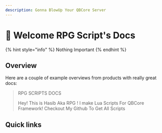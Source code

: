 ```yaml
---
description: Gonna BlowUp Your QBCore Server
---
```


# 👋 Welcome RPG Script's Docs

{% hint style="info" %}
Nothing Important
{% endhint %}

## Overview

Here are a couple of example overviews from products with really great docs:

> RPG SCRIPTS DOCS&#x20;
>
> Hey! This is Hasib Aka RPG ! I make Lua Scripts For QBCore Framework! Checkout My Github To Get All Scripts

## Quick links
